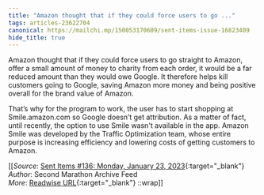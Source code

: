 ```yaml
---
title: "Amazon thought that if they could force users to go ..."
tags: articles-23622704
canonical: https://mailchi.mp/150053170609/sent-items-issue-16823409
hide_title: true
---
```


Amazon thought that if they could force users to go straight to Amazon, offer a small amount of money to charity from each order, it would be a far reduced amount than they would owe Google. It therefore helps kill customers going to Google, saving Amazon more money and being positive overall for the brand value of Amazon. 

That’s why for the program to work, the user has to start shopping at Smile.amazon.com so Google doesn’t get attribution. As a matter of fact, until recently, the option to use Smile wasn't available in the app. Amazon Smile was developed by the Traffic Optimization team, whose entire purpose is increasing efficiency and lowering costs of getting customers to Amazon.


[[_Source_: [Sent Items #136: Monday, January 23, 2023](https://mailchi.mp/150053170609/sent-items-issue-16823409){:target="_blank"}<br>
_Author_: Second Marathon Archive Feed<br>
_More_: [Readwise URL](https://readwise.io/open/462580780){:target="_blank"}
::wrap]]
